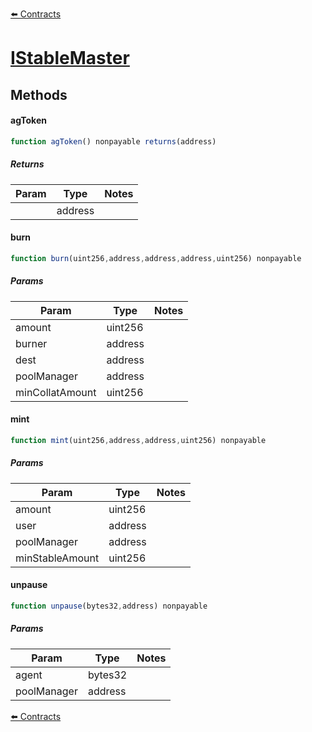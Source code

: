 [⬅️ Contracts](contracts.md)

# [IStableMaster](https://github.com/fei-protocol/fei-protocol-core/blob/develop/contracts/pcv/angle/AngleUniswapPCVDeposit.sol)

## Methods

#### agToken

```javascript
function agToken() nonpayable returns(address)
```

##### Returns

| Param | Type | Notes |
| ----- | ---- | ----- |
|  | address |  |

#### burn

```javascript
function burn(uint256,address,address,address,uint256) nonpayable
```

##### Params

| Param | Type | Notes |
| ----- | ---- | ----- |
| amount | uint256 |  |
| burner | address |  |
| dest | address |  |
| poolManager | address |  |
| minCollatAmount | uint256 |  |

#### mint

```javascript
function mint(uint256,address,address,uint256) nonpayable
```

##### Params

| Param | Type | Notes |
| ----- | ---- | ----- |
| amount | uint256 |  |
| user | address |  |
| poolManager | address |  |
| minStableAmount | uint256 |  |

#### unpause

```javascript
function unpause(bytes32,address) nonpayable
```

##### Params

| Param | Type | Notes |
| ----- | ---- | ----- |
| agent | bytes32 |  |
| poolManager | address |  |

[⬅️ Contracts](contracts.md)
